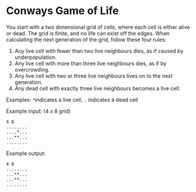 # Conways Game of Life

You start with a two dimensional grid of cells, 
where each cell is either alive or dead. The grid is finite, 
and no life can exist off the edges. When calculating the 
next generation of the grid, follow these four rules:

1. Any live cell with fewer than two live neighbours dies, 
   as if caused by underpopulation.
2. Any live cell with more than three live neighbours dies, 
   as if by overcrowding.
3. Any live cell with two or three live neighbours lives 
   on to the next generation.
4. Any dead cell with exactly three live neighbours becomes 
   a live cell.

Examples: `*`indicates a live cell, `.` indicates a dead cell

Example input: (4 x 8 grid)
```
4 8
........
....*...
...**...
........
```

Example output:
```
4 8
........
...**...
...**...
........
```